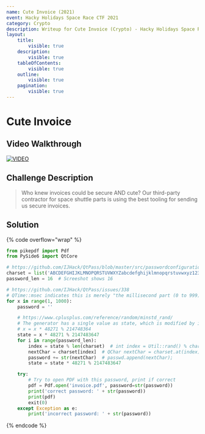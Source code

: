 ```yaml
---
name: Cute Invoice (2021)
event: Hacky Holidays Space Race CTF 2021
category: Crypto
description: Writeup for Cute Invoice (Crypto) - Hacky Holidays Space Race CTF (2021) 💜
layout:
    title:
        visible: true
    description:
        visible: true
    tableOfContents:
        visible: true
    outline:
        visible: true
    pagination:
        visible: true
---
```


# Cute Invoice

## Video Walkthrough

[![VIDEO](https://img.youtube.com/vi/u1Sh5TZN5Ug/0.jpg)](https://youtu.be/u1Sh5TZN5Ug?t=2292s "Hacky Holidays Space Race 2021: Cute Invoice")

## Challenge Description

> Who knew invoices could be secure AND cute? Our third-party contractor for space shuttle parts is using the best tooling for sending us secure invoices.

## Solution

{% code overflow="wrap" %}
```py
from pikepdf import Pdf
from PySide6 import QtCore

# https://github.com/IJHack/QtPass/blob/master/src/passwordconfiguration.h shows charset
charset = list('ABCDEFGHIJKLMNOPQRSTUVWXYZabcdefghijklmnopqrstuvwxyz1234567890~!@#$%^&*()_-+={}[]|:;<>,.?')
password_len = 16  # Screeshot shows 16

# https://github.com/IJHack/QtPass/issues/338
# QTime::msec indicates this is merely "the millisecond part (0 to 999) of the time", e.g. only 1000 possibilities of generated sequences of passwords
for x in range(1, 1000):
    password = ''

    # https://www.cplusplus.com/reference/random/minstd_rand/
    # The generator has a single value as state, which is modified by its transition algorithm on each advance like x is modified in the following piece of code:
    # x = x * 48271 % 214748364
    state = x * 48271 % 2147483647
    for i in range(password_len):
        index = state % len(charset)  # int index = Util::rand() % charset.length();
        nextChar = charset[index]  # QChar nextChar = charset.at(index);
        password += str(nextChar)  # passwd.append(nextChar);
        state = state * 48271 % 2147483647

    try:
        # Try to open PDF with this password, print if correct
        pdf = Pdf.open('invoice.pdf', password=str(password))
        print('correct password: ' + str(password))
        print(pdf)
        exit(0)
    except Exception as e:
        print('incorrect password: ' + str(password))
```
{% endcode %}

